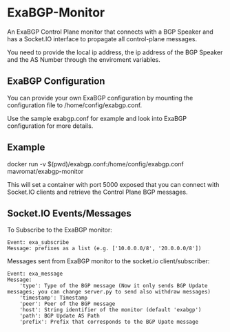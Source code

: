 # ExaBGP-Monitor

An ExaBGP Control Plane monitor that connects with a BGP Speaker and has a Socket.IO interface to propagate all control-plane messages.

You need to provide the local ip address, the ip address of the BGP Speaker and the AS Number through the enviroment variables.

## ExaBGP Configuration

You can provide your own ExaBGP configuration by mounting the configuration file to /home/config/exabgp.conf.

Use the sample exabgp.conf for example and look into ExaBGP configuration for more details.

## Example

docker run -v $(pwd)/exabgp.conf:/home/config/exabgp.conf mavromat/exabgp-monitor

This will set a container with port 5000 exposed that you can connect with Socket.IO clients and retrieve the Control Plane BGP messages.

## Socket.IO Events/Messages

To Subscribe to the ExaBGP monitor:
```
Event: exa_subscribe
Message: prefixes as a list (e.g. ['10.0.0.0/8', '20.0.0.0/8'])
```

Messages sent from ExaBGP monitor to the socket.io client/subscriber:
```
Event: exa_message
Message:
    'type': Type of the BGP message (Now it only sends BGP Update messages; you can change server.py to send also withdraw messages)
    'timestamp': Timestamp
    'peer': Peer of the BGP message
    'host': String identifier of the monitor (default 'exabgp')
    'path': BGP Update AS Path
    'prefix': Prefix that corresponds to the BGP Upate message
```
